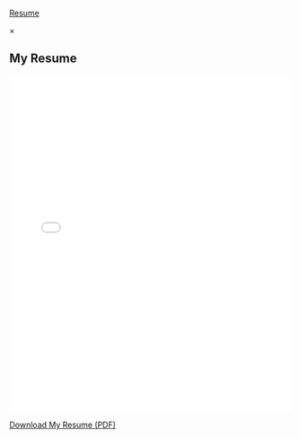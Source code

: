 <!-- Modal Trigger Button -->
<a href="#resumeModal" id="resumeButton">Resume</a>

<!-- Modal Structure -->
<div id="resumeModal" class="modal">
  <div class="modal-content">
    <span class="close">&times;</span>
    <h2>My Resume</h2>
    <!-- Embed PDF -->
    <iframe src="/docs/Jack_Resume24.pdf" style="width: 100%; height: 600px;" frameborder="0" allowfullscreen></iframe>
    <p>
      <a href="/docs/Jack_Resume24.pdf" download="Jack_Resume24.pdf">Download My Resume (PDF)</a>
    </p>
  </div>
</div>

